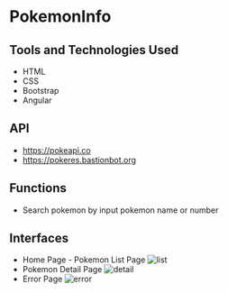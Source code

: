 # PokemonInfo

## Tools and Technologies Used
* HTML
* CSS
* Bootstrap
* Angular

## API
* https://pokeapi.co
* https://pokeres.bastionbot.org

## Functions
* Search pokemon by input pokemon name or number

## Interfaces
* Home Page - Pokemon List Page
![list](https://user-images.githubusercontent.com/17914251/112754150-dc67cd00-8fa8-11eb-802d-54df9839d274.png)
* Pokemon Detail Page
![detail](https://user-images.githubusercontent.com/17914251/112754151-dd98fa00-8fa8-11eb-874b-69d155828997.png)
* Error Page
![error](https://user-images.githubusercontent.com/17914251/113218794-26251180-924e-11eb-9be2-c38ab308d253.png)
